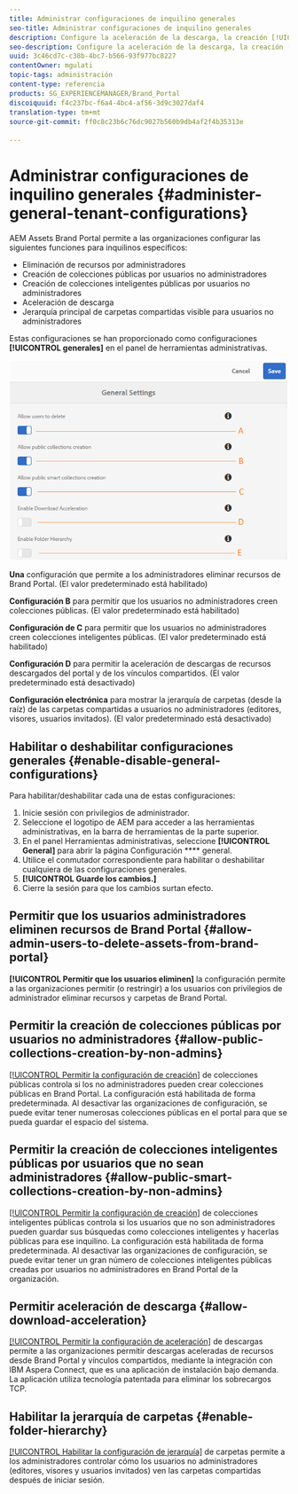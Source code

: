 ```yaml
---
title: Administrar configuraciones de inquilino generales
seo-title: Administrar configuraciones de inquilino generales
description: Configure la aceleración de la descarga, la creación [!UICONTROL de colecciones] inteligentes públicas, la creación de [!UICONTROL colecciones] públicas y la posibilidad de que los usuarios administradores eliminen recursos de los inquilinos.
seo-description: Configure la aceleración de la descarga, la creación [!UICONTROL de colecciones] inteligentes públicas, la creación de [!UICONTROL colecciones] públicas y la posibilidad de que los usuarios administradores eliminen recursos de los inquilinos.
uuid: 3c46cd7c-c38b-4bc7-b566-93f977bc8227
contentOwner: mgulati
topic-tags: administración
content-type: referencia
products: SG_EXPERIENCEMANAGER/Brand_Portal
discoiquuid: f4c237bc-f6a4-4bc4-af56-3d9c3027daf4
translation-type: tm+mt
source-git-commit: ff0c8c23b6c76dc9027b560b9db4af2f4b35313e

---
```



# Administrar configuraciones de inquilino generales {#administer-general-tenant-configurations}

AEM Assets Brand Portal permite a las organizaciones configurar las siguientes funciones para inquilinos específicos:

* Eliminación de recursos por administradores
* Creación de colecciones públicas por usuarios no administradores
* Creación de colecciones inteligentes públicas por usuarios no administradores
* Aceleración de descarga
* Jerarquía principal de carpetas compartidas visible para usuarios no administradores

Estas configuraciones se han proporcionado como configuraciones **[!UICONTROL generales]** en el panel de herramientas administrativas.

![](assets/general-configs.png)

**Una** configuración que permite a los administradores eliminar recursos de Brand Portal. (El valor predeterminado está habilitado)

**Configuración B** para permitir que los usuarios no administradores creen colecciones públicas. (El valor predeterminado está habilitado)

**Configuración de C** para permitir que los usuarios no administradores creen colecciones inteligentes públicas. (El valor predeterminado está habilitado)

**Configuración D** para permitir la aceleración de descargas de recursos descargados del portal y de los vínculos compartidos. (El valor predeterminado está desactivado)

**Configuración electrónica** para mostrar la jerarquía de carpetas (desde la raíz) de las carpetas compartidas a usuarios no administradores (editores, visores, usuarios invitados). (El valor predeterminado está desactivado)

## Habilitar o deshabilitar configuraciones generales {#enable-disable-general-configurations}

Para habilitar/deshabilitar cada una de estas configuraciones:

1. Inicie sesión con privilegios de administrador.
1. Seleccione el logotipo de AEM para acceder a las herramientas administrativas, en la barra de herramientas de la parte superior.
1. En el panel Herramientas administrativas, seleccione **[!UICONTROL General]** para abrir la página Configuración **** general.
1. Utilice el conmutador correspondiente para habilitar o deshabilitar cualquiera de las configuraciones generales.
1. **[!UICONTROL Guarde los cambios.]**
1. Cierre la sesión para que los cambios surtan efecto.

## Permitir que los usuarios administradores eliminen recursos de Brand Portal {#allow-admin-users-to-delete-assets-from-brand-portal}

**[!UICONTROL Permitir que los usuarios eliminen]** la configuración permite a las organizaciones permitir (o restringir) a los usuarios con privilegios de administrador eliminar recursos y carpetas de Brand Portal.

## Permitir la creación de colecciones públicas por usuarios no administradores {#allow-public-collections-creation-by-non-admins}

[[!UICONTROL Permitir la configuración de creación]](../using/brand-portal-share-collection.md#main-pars-text-1915052376) de colecciones públicas controla si los no administradores pueden crear colecciones públicas en Brand Portal. La configuración está habilitada de forma predeterminada. Al desactivar las organizaciones de configuración, se puede evitar tener numerosas colecciones públicas en el portal para que se pueda guardar el espacio del sistema.

## Permitir la creación de colecciones inteligentes públicas por usuarios que no sean administradores {#allow-public-smart-collections-creation-by-non-admins}

[[!UICONTROL Permitir la configuración de creación]](../using/brand-portal-searching.md#main-pars-header-500620467) de colecciones inteligentes públicas controla si los usuarios que no son administradores pueden guardar sus búsquedas como colecciones inteligentes y hacerlas públicas para ese inquilino. La configuración está habilitada de forma predeterminada. Al desactivar las organizaciones de configuración, se puede evitar tener un gran número de colecciones inteligentes públicas creadas por usuarios no administradores en Brand Portal de la organización.

## Permitir aceleración de descarga {#allow-download-acceleration}

[[!UICONTROL Permitir la configuración de aceleración]](../using/accelerated-download.md) de descargas permite a las organizaciones permitir descargas aceleradas de recursos desde Brand Portal y vínculos compartidos, mediante la integración con IBM Aspera Connect, que es una aplicación de instalación bajo demanda. La aplicación utiliza tecnología patentada para eliminar los sobrecargos TCP.

## Habilitar la jerarquía de carpetas {#enable-folder-hierarchy}

[[!UICONTROL Habilitar la configuración de jerarquía]](../using/brand-portal-sharing-folders.md#non-admin-user-access-to-shared-folders) de carpetas permite a los administradores controlar cómo los usuarios no administradores (editores, visores y usuarios invitados) ven las carpetas compartidas después de iniciar sesión.
